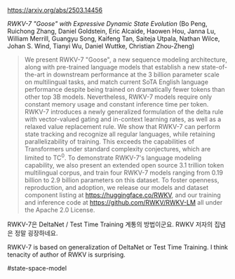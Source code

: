 https://arxiv.org/abs/2503.14456

*RWKV-7 "Goose" with Expressive Dynamic State Evolution* (Bo Peng, Ruichong Zhang, Daniel Goldstein, Eric Alcaide, Haowen Hou, Janna Lu, William Merrill, Guangyu Song, Kaifeng Tan, Saiteja Utpala, Nathan Wilce, Johan S. Wind, Tianyi Wu, Daniel Wuttke, Christian Zhou-Zheng)

> We present RWKV-7 "Goose", a new sequence modeling architecture, along with pre-trained language models that establish a new state-of-the-art in downstream performance at the 3 billion parameter scale on multilingual tasks, and match current SoTA English language performance despite being trained on dramatically fewer tokens than other top 3B models. Nevertheless, RWKV-7 models require only constant memory usage and constant inference time per token. RWKV-7 introduces a newly generalized formulation of the delta rule with vector-valued gating and in-context learning rates, as well as a relaxed value replacement rule. We show that RWKV-7 can perform state tracking and recognize all regular languages, while retaining parallelizability of training. This exceeds the capabilities of Transformers under standard complexity conjectures, which are limited to $\mathsf{TC}^0$. To demonstrate RWKV-7's language modeling capability, we also present an extended open source 3.1 trillion token multilingual corpus, and train four RWKV-7 models ranging from 0.19 billion to 2.9 billion parameters on this dataset. To foster openness, reproduction, and adoption, we release our models and dataset component listing at https://huggingface.co/RWKV, and our training and inference code at https://github.com/RWKV/RWKV-LM all under the Apache 2.0 License.

RWKV-7은 DeltaNet / Test Time Training 계통의 방법이군요. RWKV 저자의 집념은 정말 굉장하네요.

<english>
RWKV-7 is based on generalization of DeltaNet or Test Time Training. I think tenacity of author of RWKV is surprising.
</english>

#state-space-model 